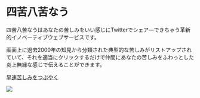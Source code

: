 # 四苦八苦なう

四苦八苦なうはあなたの苦しみをいい感じにTwitterでシェア―できちゃう革新的イノベーティブウェブサービスです。

画面上に過去2000年の知見から分類された典型的な苦しみがリストアップされていて、それを適当にクリックするだけで仲間にあなたの苦しみをふわっとした炎上無縁な感じで伝えることができます。

[早速苦しみをつぶやく](http://ledyba.github.io/siku-hakku/)

[![](https://raw.githubusercontent.com/ledyba/siku-hakku/master/sample.png)](http://ledyba.github.io/siku-hakku/)
